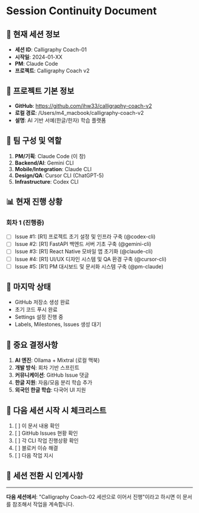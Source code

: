 # Session Continuity Document

## 📍 현재 세션 정보
- **세션 ID**: Calligraphy Coach-01
- **시작일**: 2024-01-XX
- **PM**: Claude Code
- **프로젝트**: Calligraphy Coach v2

## 🔗 프로젝트 기본 정보
- **GitHub**: https://github.com/ihw33/calligraphy-coach-v2
- **로컬 경로**: /Users/m4_macbook/calligraphy-coach-v2
- **설명**: AI 기반 서예(한글/한자) 학습 플랫폼

## 👥 팀 구성 및 역할
1. **PM/기획**: Claude Code (이 창)
2. **Backend/AI**: Gemini CLI
3. **Mobile/Integration**: Claude CLI
4. **Design/QA**: Cursor CLI (ChatGPT-5)
5. **Infrastructure**: Codex CLI

## 📊 현재 진행 상황

### 회차 1 (진행중)
- [ ] Issue #1: [R1] 프로젝트 초기 설정 및 인프라 구축 (@codex-cli)
- [ ] Issue #2: [R1] FastAPI 백엔드 서버 기초 구축 (@gemini-cli)
- [ ] Issue #3: [R1] React Native 모바일 앱 초기화 (@claude-cli)
- [ ] Issue #4: [R1] UI/UX 디자인 시스템 및 QA 환경 구축 (@cursor-cli)
- [ ] Issue #5: [R1] PM 대시보드 및 문서화 시스템 구축 (@pm-claude)

## 🚦 마지막 상태
- GitHub 저장소 생성 완료
- 초기 코드 푸시 완료
- Settings 설정 진행 중
- Labels, Milestones, Issues 생성 대기

## 💬 중요 결정사항
1. **AI 엔진**: Ollama + Mixtral (로컬 맥북)
2. **개발 방식**: 회차 기반 스프린트
3. **커뮤니케이션**: GitHub Issue 댓글
4. **한글 지원**: 자음/모음 분리 학습 추가
5. **외국인 한글 학습**: 다국어 UI 지원

## 🔄 다음 세션 시작 시 체크리스트
1. [ ] 이 문서 내용 확인
2. [ ] GitHub Issues 현황 확인
3. [ ] 각 CLI 작업 진행상황 확인
4. [ ] 블로커 이슈 해결
5. [ ] 다음 작업 지시

## 📝 세션 전환 시 인계사항
<!-- 세션 종료 시 여기에 추가 기록 -->

---
**다음 세션에서**: "Calligraphy Coach-02 세션으로 이어서 진행"이라고 하시면 이 문서를 참조해서 작업을 계속합니다.